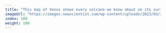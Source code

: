 ```yaml
---
title: "This map of Venus shows every volcano we know about on its surface"
imageUrl: "https://images.newscientist.com/wp-content/uploads/2023/03/30125556/SEI_150233936.jpg?width=600"
index: 100
weight: 100
---
```

